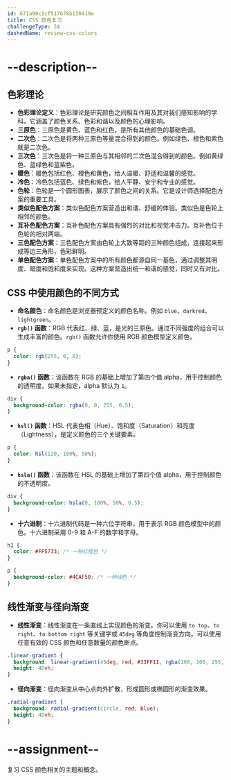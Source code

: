 ```yaml
---
id: 671a90c1cf517678b130419e
title: CSS 颜色复习
challengeType: 24
dashedName: review-css-colors
---
```


# --description--

## 色彩理论

- **色彩理论定义**：色彩理论是研究颜色之间相互作用及其对我们感知影响的学科。它涵盖了颜色关系、色彩和谐以及颜色的心理影响。
- **三原色**：三原色是黄色、蓝色和红色，是所有其他颜色的基础色调。
- **二次色**：二次色是将两种三原色等量混合得到的颜色。例如绿色、橙色和紫色就是二次色。
- **三次色**：三次色是将一种三原色与其相邻的二次色混合得到的颜色。例如黄绿色、蓝绿色和蓝紫色。
- **暖色**：暖色包括红色、橙色和黄色，给人温暖、舒适和温馨的感觉。
- **冷色**：冷色包括蓝色、绿色和紫色，给人平静、安宁和专业的感觉。
- **色轮**：色轮是一个圆形图表，展示了颜色之间的关系。它是设计师选择配色方案的重要工具。
- **类似色配色方案**：类似色配色方案营造出和谐、舒缓的体验。类似色是色轮上相邻的颜色。
- **互补色配色方案**：互补色配色方案具有强烈的对比和视觉冲击力。互补色位于色轮的相对两端。
- **三色配色方案**：三色配色方案由色轮上大致等距的三种颜色组成，连接起来形成等边三角形，色彩鲜明。
- **单色配色方案**：单色配色方案中的所有颜色都源自同一基色，通过调整其明度、暗度和饱和度来实现。这种方案营造出统一和谐的感觉，同时又有对比。

## CSS 中使用颜色的不同方式

- **命名颜色**：命名颜色是浏览器预定义的颜色名称。例如 `blue`、`darkred`、`lightgreen`。
- **`rgb()` 函数**：RGB 代表红、绿、蓝，是光的三原色。通过不同强度的组合可以生成丰富的颜色。`rgb()` 函数允许你使用 RGB 颜色模型定义颜色。

```css
p {
  color: rgb(255, 0, 0);
}
```

- **`rgba()` 函数**：该函数在 RGB 的基础上增加了第四个值 alpha，用于控制颜色的透明度。如果未指定，alpha 默认为 `1`。

```css
div {
  background-color: rgba(0, 0, 255, 0.5);
}
```

- **`hsl()` 函数**：HSL 代表色相（Hue）、饱和度（Saturation）和亮度（Lightness），是定义颜色的三个关键要素。

```css
p {
  color: hsl(120, 100%, 50%);
}
```

- **`hsla()` 函数**：该函数在 HSL 的基础上增加了第四个值 alpha，用于控制颜色的不透明度。

```css
div {
  background-color: hsla(0, 100%, 50%, 0.5);
}
```

- **十六进制**：十六进制代码是一种六位字符串，用于表示 RGB 颜色模型中的颜色。十六进制采用 0-9 和 A-F 的数字和字母。

```css
h1 {
  color: #FF5733; /* 一种红橙色 */
}

p {
  background-color: #4CAF50; /* 一种绿色 */
}
```

## 线性渐变与径向渐变

- **线性渐变**：线性渐变在一条直线上实现颜色的渐变。你可以使用 `to top`、`to right`、`to bottom right` 等关键字或 `45deg` 等角度控制渐变方向。可以使用任意有效的 CSS 颜色和任意数量的颜色断点。

```css
.linear-gradient {
  background: linear-gradient(45deg, red, #33FF11, rgba(100, 100, 255, 0.5));
  height: 40vh;
}
```

- **径向渐变**：径向渐变从中心点向外扩散，形成圆形或椭圆形的渐变效果。

```css
.radial-gradient {
  background: radial-gradient(circle, red, blue);
  height: 40vh;
}
```

# --assignment--

复习 CSS 颜色相关的主题和概念。

